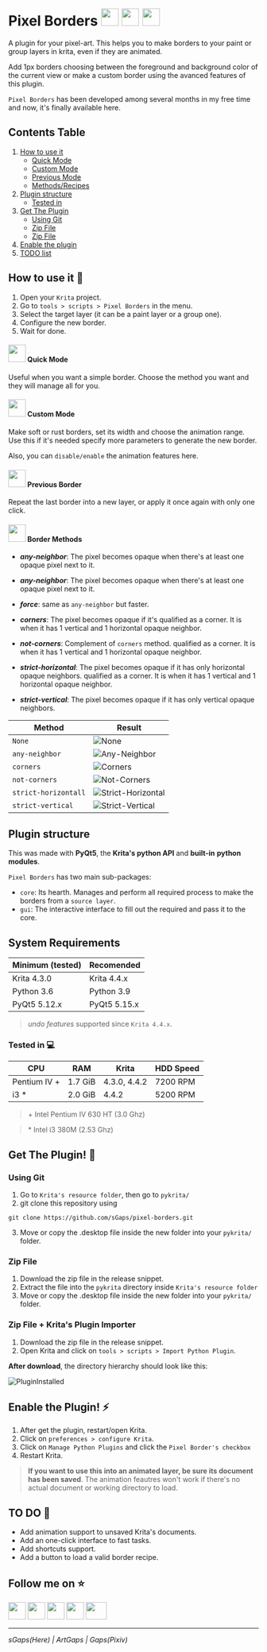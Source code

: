 # Pixel Borders <img width=35 height=35 src="https://simpleicons.org/icons/python.svg"/> <img width=35 height=35 src="https://simpleicons.org/icons/krita.svg"/> <img width=35 height=35 src="https://simpleicons.org/icons/qt.svg"/> #

A plugin for your pixel-art. This helps you to make borders to your
paint or group layers in krita, even if they are animated.

Add 1px borders choosing between the foreground and background color of the
current view or make a custom border using the avanced features of this plugin.

`Pixel Borders` has been developed among several months in my free time and
now, it's finally available here.

## Contents Table ##
1. [How to use it](#how-to-use-it-art)
    * [Quick Mode](#-quick-mode)
    * [Custom Mode](#-custom-mode)
    * [Previous Mode](#-custom-mode)
    * [Methods/Recipes](#-border-methods)
2. [Plugin structure](#plugin-structure)
    * [Tested in](#tested-in-computer)
3. [Get The Plugin](#get-the-plugin-arrow_down_small)
    * [Using Git](#using-git)
    * [Zip File](#zip-file)
    * [Zip File](#zip-file--kritas-plugin-importer)
4. [Enable the plugin](#enable-the-plugin-zap)
5. [TODO list](#to-do-wrench)

## How to use it :art: ##
1. Open your `Krita` project.
2. Go to `tools > scripts > Pixel Borders` in the menu.
3. Select the target layer (it can be a paint layer or a group one).
4. Configure the new border.
5. Wait for done.


#### <img width=35 height=35 src="./gui/images/quick.svg"> Quick Mode ####
Useful when you want a simple border. Choose the method you want and they will
manage all for you.

#### <img width=35 height=35 src="./gui/images/custom.svg"> Custom Mode ####
Make soft or rust borders, set its width and choose the animation range. Use
this if it's needed specify more parameters to generate the new border.

Also, you can `disable/enable` the animation features here.

#### <img width=35 height=35 src="./gui/images/repeat.svg"> Previous Border ####
Repeat the last border into a new layer, or apply it once again with only one
click.

#### <img width=35 height=35 src="./gui/images/ok.svg"> Border Methods #####

* _**any-neighbor**_: The pixel becomes opaque when there's at least one opaque pixel next to it.

* _**any-neighbor**_: The pixel becomes opaque when there's at least one opaque pixel next to it.

* _**force**_: same as `any-neighbor` but faster.

* _**corners**_: The pixel becomes opaque if it's qualified as a corner. It is when it has 1 vertical and 1 horizontal opaque neighbor.

* _**not-corners**_: Complement of `corners` method.
qualified as a corner. It is when it has 1 vertical and 1 horizontal opaque neighbor.

* _**strict-horizontal**_: The pixel becomes opaque if it has only horizontal opaque neighbors.
qualified as a corner. It is when it has 1 vertical and 1 horizontal opaque neighbor.

* _**strict-vertical**_: The pixel becomes opaque if it has only vertical opaque neighbors.

|       Method          |         Result        |
| --------------------- | --------------------- |
| `None`                | ![None]               |
| `any-neighbor`        | ![Any-Neighbor]       |
| `corners`             | ![Corners]            |
| `not-corners`         | ![Not-Corners]        |
| `strict-horizontall`  | ![Strict-Horizontal]  |
| `strict-vertical`     | ![Strict-Vertical]    |



## Plugin structure ##
This was made with **PyQt5**, the **Krita's python API** and **built-in**
**python modules**.

`Pixel Borders` has two main sub-packages:

* `core`: Its hearth. Manages and perform all required process to make the
borders from a `source layer`.
* `gui`: The interactive interface to fill out the required and pass it to
the core.

## System Requirements ##
| Minimum (tested) | Recomended   |
| ---------------- | ------------ |
| Krita 4.3.0      | Krita 4.4.x  |
| Python 3.6       | Python 3.9   |
| PyQt5 5.12.x     | PyQt5 5.15.x |

> _undo features_ supported since `Krita 4.4.x`.

### Tested in :computer: ###
| CPU          | RAM     | Krita        | HDD Speed |
| ------------ | ------- | ------------ | --------- |
| Pentium IV + | 1.7 GiB | 4.3.0, 4.4.2 | 7200 RPM  |
| i3         * | 2.0 GiB | 4.4.2        | 5200 RPM  |

> \+ Intel Pentium IV 630 HT (3.0 Ghz)

> \* Intel i3 380M (2.53 Ghz)

## Get The Plugin! :arrow_down_small: ##
### Using Git ###
1. Go to `Krita's resource folder`, then go to `pykrita/`
2. git clone this repository using
```
git clone https://github.com/sGaps/pixel-borders.git
```
3. Move or copy the .desktop file inside the new folder into your `pykrita/`
folder.

### Zip File ###
1. Download the zip file in the release snippet.
2. Extract the file into the `pykrita` directory inside `Krita's resource folder`
3. Move or copy the .desktop file inside the new folder into your `pykrita/`
folder.

### Zip File + Krita's Plugin Importer ###
1. Download the zip file in the release snippet.
2. Open Krita and click on `tools > scripts > Import Python Plugin`.

**After download**, the directory hierarchy should look like this:

![PluginInstalled]

## Enable the Plugin! :zap: ###

1. After get the plugin, restart/open Krita.
2. Click on `preferences > configure Krita`.
3. Click on `Manage Python Plugins` and click the `Pixel Border's checkbox`
4. Restart Krita.

> **If you want to use this into an animated layer, be sure its document has been saved**. The animation feautres won't work if there's no actual document or working directory to load.

## TO DO :wrench: ##
* Add animation support to unsaved Krita's documents.
* Add an one-click interface to fast tasks.
* Add shortcuts support.
* Add a button to load a valid border recipe.

## Follow me on :star: ##
<a href="https://pixiv.me/artgaps"><img width=35 height=35 src="https://simpleicons.org/icons/pixiv.svg"/></a>
<a href="https://github.com/sGaps"><img width=35 height=35 src="https://simpleicons.org/icons/github.svg"/></a>
<a href="https://www.deviantart.com/artgaps"><img width=35 height=35 src="https://simpleicons.org/icons/deviantart.svg"/></a>
<a href="https://mobile.twitter.com/ArtGaps"><img width=35 height=35 src="https://simpleicons.org/icons/twitter.svg"/></a>
<a href="https://artgaps.newgrounds.com/"><img width=42 height=35 src="http://www.newgrounds.com/downloads/designassets/assets/ng_tank.png"/></a>

---
_sGaps(Here) | ArtGaps | Gaps(Pixiv)_

[//]:         #------------(References)-------------
[Pixiv]:      <https://pixiv.me/artgaps>
[Newgrounds]: <https://artgaps.newgrounds.com/>
[Github]:     <https://github.com/sGaps>
[DeviantArt]: <https://www.deviantart.com/artgaps>
[PluginInstalled]: <./tutorial/plugin-installed.png>
[//]:         #------------(Borders)-------------
[Any-Neighbor]:      <./tutorial/any-neighbor.png>
[Corners]:           <./tutorial/corners.png>
[Not-Corners]:       <./tutorial/not-corners.png>
[Strict-Horizontal]: <./tutorial/strict-horizontal.png>
[Strict-Vertical]:   <./tutorial/strict-vertical.png>
[None]:              <./tutorial/none.png>

